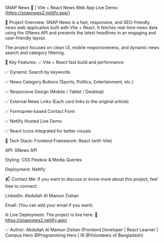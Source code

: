 SNAP News 📰 | Vite + React News Web App
Live Demo: (https://snapnews2.netlify.app/)

📌 Project Overview:
SNAP News is a fast, responsive, and SEO-friendly news web application built with Vite + React. It fetches real-time news data using the GNews API and presents the latest headlines in an engaging and user-friendly layout.

The project focuses on clean UI, mobile responsiveness, and dynamic news search and category filtering.

🚀 Key Features:
✅ Vite + React fast build and performance

✅ Dynamic Search by keywords

✅ News Category Buttons (Sports, Politics, Entertainment, etc.)

✅ Responsive Design (Mobile / Tablet / Desktop)

✅ External News Links (Each card links to the original article)

✅ Formspree-based Contact Form

✅ Netlify Hosted Live Demo

✅ React Icons integrated for better visuals

📂 Tech Stack:
Frontend Framework: React (with Vite)

API: GNews API

Styling: CSS Flexbox & Media Queries

Deployment: Netlify


📬 Contact Me:
If you want to discuss or know more about this project, feel free to connect:

LinkedIn: Abdullah Al Mamun Zishan

Email: (You can add your email if you want)


🌐 Live Deployment:
The project is live here:
🔗 https://snapnews2.netlify.app/

✅ Author:
Abdullah Al Mamun Zishan
(Frontend Developer | React Learner | Campus Hero @Programming Hero | IR @Volunteers of Bangladesh)

